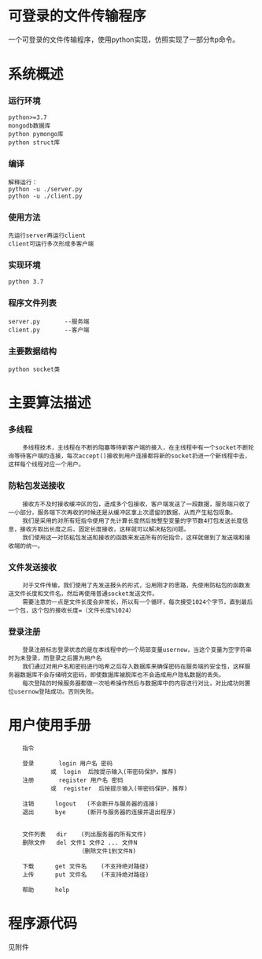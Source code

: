# 可登录的文件传输程序
一个可登录的文件传输程序，使用python实现，仿照实现了一部分ftp命令。

# 系统概述
### 运行环境
    python>=3.7
    mongodb数据库
    python pymongo库
    python struct库

### 编译
    解释运行：
    python -u ./server.py
    python -u ./client.py

### 使用方法
    先运行server再运行client
    client可运行多次形成多客户端

### 实现环境
    python 3.7

### 程序文件列表
    server.py       --服务端
    client.py       --客户端

### 主要数据结构
    python socket类

# 主要算法描述
### 多线程
        多线程技术，主线程在不断的阻塞等待新客户端的接入，在主线程中有一个socket不断轮询等待客户端的连接，每次accept()接收到用户连接都将新的socket扔进一个新线程中去，这样每个线程对应一个用户。

### 防粘包发送接收
        接收方不及时接收缓冲区的包，造成多个包接收，客户端发送了一段数据，服务端只收了一小部分，服务端下次再收的时候还是从缓冲区拿上次遗留的数据，从而产生粘包现象。
        我们是采用的对所有短指令使用了先计算长度然后按整型变量的字节数4打包发送长度信息，接收方取出长度之后，固定长度接收，这样就可以解决粘包问题。
        我们使用这一对防粘包发送和接收的函数来发送所有的短指令，这样就做到了发送端和接收端的统一。

### 文件发送接收
        对于文件传输，我们使用了先发送报头的形式，沿用刚才的思路，先使用防粘包的函数发送文件长度和文件名，然后再使用普通socket发送文件。
        需要注意的一点是文件长度会非常长，所以有一个循环，每次接受1024个字节，直到最后一个包，这个包的接收长度=（文件长度%1024）

### 登录注册
        登录注册标志登录状态的是在本线程中的一个局部变量usernow，当这个变量为空字符串时为未登录，而登录之后置为用户名
        我们通过对用户名和密码进行哈希之后存入数据库来确保密码在服务端的安全性，这样服务器数据库不会存储明文密码，即使数据库被脱库也不会造成用户隐私数据的丢失。
        每次登陆的时候服务器都做一次哈希操作然后与数据库中的内容进行对比，对比成功则置位usernow登陆成功。否则失败。

# 用户使用手册
        指令

        登录       login 用户名 密码
                或  login  后按提示输入(带密码保护，推荐)
        注册       register 用户名 密码
                或  register  后按提示输入(带密码保护，推荐)

        注销      logout   (不会断开与服务器的连接)
        退出      bye      (断开与服务器的连接并退出程序)


        文件列表   dir    (列出服务器的所有文件)
        删除文件   del 文件1 文件2 ... 文件N
                        （删除文件1到文件N)

        下载      get 文件名    (不支持绝对路径)
        上传      put 文件名    (不支持绝对路径)

        帮助      help
    
# 程序源代码
见附件

